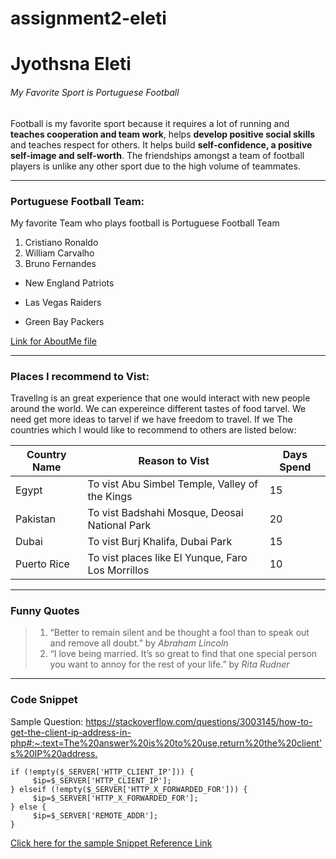 # assignment2-eleti
# Jyothsna Eleti

###### My Favorite Sport is Portuguese Football
 Football is my favorite sport because it requires a lot of running and **teaches cooperation and team work**, helps __develop positive social skills__ and teaches respect for others. It helps build __self-confidence, a positive self-image and self-worth__. The friendships amongst a team of football players is unlike any other sport due to the high volume of teammates.

**** 
### Portuguese Football Team:
My favorite Team who plays football is Portuguese Football Team
1. Cristiano Ronaldo
2. William Carvalho
3. Bruno Fernandes

* New England Patriots
- Las Vegas Raiders
+ Green Bay Packers

[Link for AboutMe file](https://github.com/S559328/assignment2-eleti/blob/main/AboutMe.md)

****

### Places I recommend to Vist:

Travellng is an great experience that one would interact with new people around the world. We can expereince different tastes of food tarvel. We need get more ideas to tarvel if we have freedom to travel. If we The countries which I would like to recommend to others are listed below:

|   **Country Name**      |    **Reason to Vist**                              | **Days Spend**    |
|-------------------------|----------------------------------------------------|-------------------|
|   Egypt                 |  To vist Abu Simbel Temple, Valley of the Kings    |   15              |
|   Pakistan              |  To vist Badshahi Mosque, Deosai National Park     |   20              |
|   Dubai                 |  To vist Burj Khalifa, Dubai Park                  |   15              |
|   Puerto Rice           |  To vist places like El Yunque, Faro Los Morrillos |   10              |

****

### Funny Quotes

> 1. “Better to remain silent and be thought a fool than to speak out and remove all doubt.” by _Abraham Lincoln_
> 2. “I love being married. It’s so great to find that one special person you want to annoy for the rest of your life.” by *Rita Rudner*

----

### Code Snippet

Sample Question: <https://stackoverflow.com/questions/3003145/how-to-get-the-client-ip-address-in-php#:~:text=The%20answer%20is%20to%20use,return%20the%20client's%20IP%20address.>

~~~~
if (!empty($_SERVER['HTTP_CLIENT_IP'])) {
     $ip=$_SERVER['HTTP_CLIENT_IP'];
} elseif (!empty($_SERVER['HTTP_X_FORWARDED_FOR'])) {
     $ip=$_SERVER['HTTP_X_FORWARDED_FOR'];
} else {
     $ip=$_SERVER['REMOTE_ADDR'];
}
~~~~

[Click here for the sample Snippet Reference Link](https://css-tricks.com/snippets/php/get-users-ip-address/)

